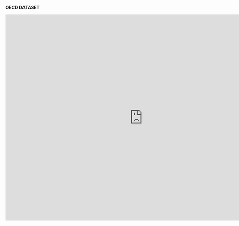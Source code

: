 **OECD DATASET**

<iframe src="https://data.oecd.org/chart/6Bml" width="860" height="645" style="border: 0" mozallowfullscreen="true" webkitallowfullscreen="true" allowfullscreen="true"><a href="https://data.oecd.org/chart/6Bml" target="_blank">OECD Chart: General government debt, Total, % of GDP, Annual, 2020</a></iframe>
